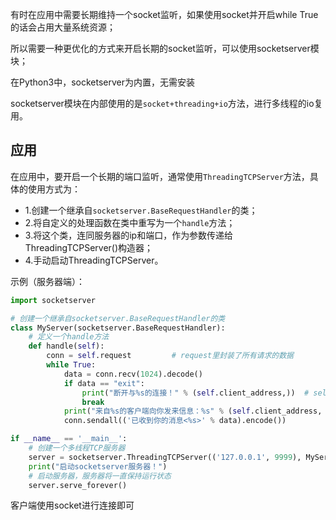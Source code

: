 有时在应用中需要长期维持一个socket监听，如果使用socket并开启while True的话会占用大量系统资源；

所以需要一种更优化的方式来开启长期的socket监听，可以使用socketserver模块；

在Python3中，socketserver为内置，无需安装

socketserver模块在内部使用的是`socket+threading+io`方法，进行多线程的io复用。

## 应用

在应用中，要开启一个长期的端口监听，通常使用`ThreadingTCPServer`方法，具体的使用方式为：

- 1.创建一个继承自`socketserver.BaseRequestHandler`的类；
- 2.将自定义的处理函数在类中重写为一个`handle`方法；
- 3.将这个类，连同服务器的ip和端口，作为参数传递给ThreadingTCPServer()构造器；
- 4.手动启动ThreadingTCPServer。

示例（服务器端）：
```python
import socketserver

# 创建一个继承自socketserver.BaseRequestHandler的类
class MyServer(socketserver.BaseRequestHandler):
    # 定义一个handle方法
    def handle(self):
        conn = self.request         # request里封装了所有请求的数据
        while True:
            data = conn.recv(1024).decode()
            if data == "exit":
                print("断开与%s的连接！" % (self.client_address,))  # self.client_address为客户端的ip地址和端口
                break
            print("来自%s的客户端向你发来信息：%s" % (self.client_address, data))
            conn.sendall(('已收到你的消息<%s>' % data).encode())

if __name__ == '__main__':
    # 创建一个多线程TCP服务器
    server = socketserver.ThreadingTCPServer(('127.0.0.1', 9999), MyServer)  # 注意这个调用方法
    print("启动socketserver服务器！")
    # 启动服务器，服务器将一直保持运行状态
    server.serve_forever()
```

客户端使用socket进行连接即可
